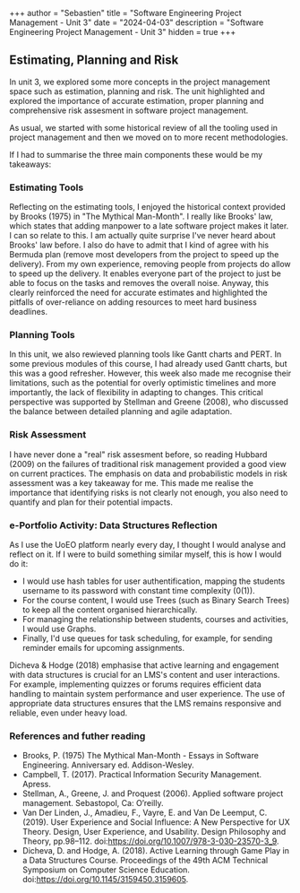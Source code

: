 +++
author = "Sebastien"
title = "Software Engineering Project Management - Unit 3"
date = "2024-04-03"
description = "Software Engineering Project Management - Unit 3"
hidden = true
+++

## Estimating, Planning and Risk

In unit 3, we explored some more concepts in the project management space such as estimation, planning and risk. The unit highlighted and explored the importance of accurate estimation, proper planning and comprehensive risk assesment in software project management.

As usual, we started with some historical review of all the tooling used in project management and then we moved on to more recent methodologies.

If I had to summarise the three main components these would be my takeaways:

### Estimating Tools
Reflecting on the estimating tools, I enjoyed the historical context provided by Brooks (1975) in "The Mythical Man-Month". I really like Brooks' law, which states that adding manpower to a late software project makes it later. I can so relate to this. I am actually quite surprise I've never heard about Brooks' law before. I also do have to admit that I kind of agree with his Bermuda plan (remove most developers from the project to speed up the delivery). From my own experience, removing people from projects do allow to speed up the delivery. It enables everyone part of the project to just be able to focus on the tasks and removes the overall noise. Anyway, this clearly reinforced the need for accurate estimates and highlighted the pitfalls of over-reliance on adding resources to meet hard business deadlines.

### Planning Tools
In this unit, we also rewieved planning tools like Gantt charts and PERT. In some previous modules of this course, I had already used Gantt charts, but this was a good refresher. However, this week also made me recognise their limitations, such as the potential for overly optimistic timelines and more importantly, the lack of flexibility in adapting to changes. This critical perspective was supported by Stellman and Greene (2008), who discussed the balance between detailed planning and agile adaptation.

### Risk Assessment
I have never done a "real" risk assesment before, so reading Hubbard (2009) on the failures of traditional risk management provided a good view on current practices. The emphasis on data and probabilistic models in risk assessment was a key takeaway for me. This made me realise the importance that identifying risks is not clearly not enough, you also need to quantify and plan for their potential impacts.


### e-Portfolio Activity: Data Structures Reflection
As I use the UoEO platform nearly every day, I thought I would analyse and reflect on it. If I were to build something similar myself, this is how I would do it:

- I would use hash tables for user authentification, mapping the students username to its password with constant time complexity (0(1)).
- For the course content, I would use Trees (such as Binary Search Trees) to keep all the content organised hierarchically.
- For managing the relationship between students, courses and activities, I would use Graphs.
- Finally, I'd use queues for task scheduling, for example, for sending reminder emails for upcoming assignments.

Dicheva & Hodge (2018) emphasise that active learning and engagement with data structures is crucial for an LMS's content and user interactions. For example, implementing quizzes or forums requires efficient data handling to maintain system performance and user experience. The use of appropriate data structures ensures that the LMS remains responsive and reliable, even under heavy load.


### References and futher reading

- Brooks, P. (1975) The Mythical Man-Month - Essays in Software Engineering. Anniversary ed. Addison-Wesley.
- Campbell, T. (2017). Practical Information Security Management. Apress.
- Stellman, A., Greene, J. and Proquest (2006). Applied software project management. Sebastopol, Ca: O’reilly.
- Van Der Linden, J., Amadieu, F., Vayre, E. and Van De Leemput, C. (2019). User Experience and Social Influence: A New Perspective for UX Theory. Design, User Experience, and Usability. Design Philosophy and Theory, pp.98–112. doi:https://doi.org/10.1007/978-3-030-23570-3_9.
- Dicheva, D. and Hodge, A. (2018). Active Learning through Game Play in a Data Structures Course. Proceedings of the 49th ACM Technical Symposium on Computer Science Education. doi:https://doi.org/10.1145/3159450.3159605.


